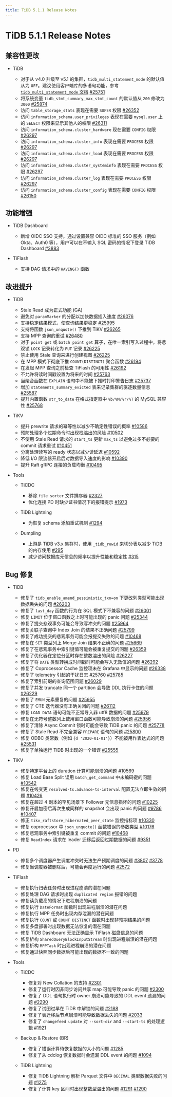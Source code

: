 ```yaml
---
title: TiDB 5.1.1 Release Notes
---
```


# TiDB 5.1.1 Release Notes

## 兼容性更改

+ TiDB

    - 对于从 v4.0 升级至 v5.1 的集群，`tidb_multi_statement_mode` 的默认值从为 `OFF`。建议使用客户端库的多语句功能，参考 [`tidb_multi_statement_mode` 文档](/system-variables.md#tidb_multi_statement_mode-从-v4011-版本开始引入) [#25751](https://github.com/pingcap/tidb/pull/25751)
    - 将系统变量 `tidb_stmt_summary_max_stmt_count` 的默认值从 `200` 修改为 `3000` [#25874](https://github.com/pingcap/tidb/pull/25874)
    - 访问 `table_storage_stats` 表现在需要 `SUPER` 权限 [#26352](https://github.com/pingcap/tidb/pull/26352)
    - 访问 `information_schema.user_privileges` 表现在需要 `mysql.user` 上的 `SELECT` 权限来显示其他人的权限 [#26311](https://github.com/pingcap/tidb/pull/26311)
    - 访问 `information_schema.cluster_hardware` 现在需要 `CONFIG` 权限 [#26297](https://github.com/pingcap/tidb/pull/26297)
    - 访问 `information_schema.cluster_info` 表现在需要 `PROCESS` 权限 [#26297](https://github.com/pingcap/tidb/pull/26297)
    - 访问 `information_schema.cluster_load` 表现在需要 `PROCESS` 权限 [#26297](https://github.com/pingcap/tidb/pull/26297)
    - 访问 `information_schema.cluster_systeminfo` 表现在需要 `PROCESS` 权限 [#26297](https://github.com/pingcap/tidb/pull/26297)
    - 访问 `information_schema.cluster_log` 表现在需要 `PROCESS` 权限 [#26297](https://github.com/pingcap/tidb/pull/26297)
    - 访问 `information_schema.cluster_config` 表现在需要 `CONFIG` 权限 [#26150](https://github.com/pingcap/tidb/pull/26150)

## 功能增强

+ TiDB Dashboard

    - 新增 OIDC SSO 支持。通过设置兼容 OIDC 标准的 SSO 服务（例如 Okta、Auth0 等），用户可以在不输入 SQL 密码的情况下登录 TiDB Dashboard [#3883](https://github.com/tikv/pd/pull/3883)

+ TiFlash

    - 支持 DAG 请求中的 `HAVING()` 函数

## 改进提升

+ TiDB

    - Stale Read 成为正式功能 (GA)
    - 避免对 `paramMarker` 的分配以加快数据插入速度 [#26076](https://github.com/pingcap/tidb/pull/26076)
    - 支持稳定结果模式，使查询结果更稳定 [#25995](https://github.com/pingcap/tidb/pull/25995)
    - 支持将函数 `json_unquote()` 下推到 TiKV [#26265](https://github.com/pingcap/tidb/pull/26265)
    - 支持 MPP 查询的重试 [#26480](https://github.com/pingcap/tidb/pull/26480)
    - 对于 `point get` 或 `batch point get` 算子，在唯一索引写入过程中，将悲观锁 `LOCK` 记录转化为 `PUT` 记录 [#26225](https://github.com/pingcap/tidb/pull/26225)
    - 禁止使用 Stale 查询来进行创建视图 [#26225](https://github.com/pingcap/tidb/pull/26225)
    - 在 MPP 模式下彻底下推 `COUNT(DISTINCT)` 聚合函数 [#26194](https://github.com/pingcap/tidb/pull/26194)
    - 在发起 MPP 查询之前检查 TiFlash 的可用性 [#26192](https://github.com/pingcap/tidb/pull/26192)
    - 不允许将读时间戳设置为将来的时间 [#25763](https://github.com/pingcap/tidb/pull/25763)
    - 当聚合函数在 `EXPLAIN` 语句中不能被下推时打印警告日志 [#25737](https://github.com/pingcap/tidb/pull/25737)
    - 增加 `statements_summary_evicted` 表来记录集群的驱逐数量信息 [#25587](https://github.com/pingcap/tidb/pull/25587)
    - 提升内置函数 `str_to_date` 在格式指定器中 `%b/%M/%r/%T` 的 MySQL 兼容性 [#25768](https://github.com/pingcap/tidb/pull/25768)

+ TiKV

    - 提升 prewrite 请求的幂等性以减少不确定性错误的概率 [#10586](https://github.com/tikv/tikv/pull/10586)
    - 预防处理多个过期命令时出现栈溢出的风险 [#10502](https://github.com/tikv/tikv/pull/10502)
    - 不使用 Stale Read 请求的 `start_ts` 更新 `max_ts` 以避免过多不必要的 commit 请求重试 [#10451](https://github.com/tikv/tikv/pull/10451)
    - 分离处理读写的 ready 状态以减少读延迟 [#10592](https://github.com/tikv/tikv/pull/10592)
    - 降低 I/O 限流器开启后对数据导入速度的影响 [#10390](https://github.com/tikv/tikv/pull/10390)
    - 提升 Raft gRPC 连接的负载均衡 [#10495](https://github.com/tikv/tikv/pull/10495)

+ Tools

    + TiCDC

        - 移除 `file sorter` 文件排序器 [#2327](https://github.com/pingcap/ticdc/pull/2327)
        - 优化连接 PD 时缺少证书情况下的报错提示 [#1973](https://github.com/pingcap/ticdc/issues/1973)

    + TiDB Lightning

        - 为恢复 schema 添加重试机制 [#1294](https://github.com/pingcap/br/pull/1294)

    + Dumpling

        - 上游是 TiDB v3.x 集群时，使用 `_tidb_rowid` 来切分表以减少 TiDB 的内存使用 [#295](https://github.com/pingcap/dumpling/issues/295)
        - 减少访问数据库元信息的频率以提升性能和稳定性 [#315](https://github.com/pingcap/dumpling/pull/315)

## Bug 修复

+ TiDB

    - 修复了 `tidb_enable_amend_pessimistic_txn=on` 下更改列类型可能出现数据丢失的问题 [#26203](https://github.com/pingcap/tidb/issues/26203)
    - 修复了 `last_day` 函数的行为在 SQL 模式下不兼容的问题 [#26001](https://github.com/pingcap/tidb/pull/26001)
    - 修复 `LIMIT` 位于窗口函数之上时可能出现的 panic 问题 [#25344](https://github.com/pingcap/tidb/issues/25344)
    - 修复了提交悲观事务可能会导致写冲突的问题 [#25964](https://github.com/pingcap/tidb/issues/25964)
    - 修复关联子查询中 Index Join 的结果不正确问题 [#25799](https://github.com/pingcap/tidb/issues/25799)
    - 修复了成功提交的悲观事务可能会报提交失败的问题 [#10468](https://github.com/tikv/tikv/issues/10468)
    - 修复在 `SET` 类型列上 Merge Join 结果不正确的问题 [#25669](https://github.com/pingcap/tidb/issues/25669)
    - 修复了在悲观事务中索引键值可能会被重复提交的问题 [#26359](https://github.com/pingcap/tidb/issues/26359)
    - 修复了优化器在定位分区时存在整数溢出的风险 [#26227](https://github.com/pingcap/tidb/issues/26227)
    - 修复了将 `DATE` 类型转换成时间戳时可能会写入无效值的问题 [#26292](https://github.com/pingcap/tidb/issues/26292)
    - 修复了 Coprocessor Cache 监控项未在 Grafana 中显示的问题 [#26338](https://github.com/pingcap/tidb/issues/26338)
    - 修复了 telemetry 引起的干扰日志 [#25760](https://github.com/pingcap/tidb/issues/25760) [#25785](https://github.com/pingcap/tidb/issues/25785)
    - 修复了索引前缀的查询范围问题 [#26029](https://github.com/pingcap/tidb/issues/26029)
    - 修复了并发 truncate 同一个 partition 会导致 DDL 执行卡住的问题 [#26229](https://github.com/pingcap/tidb/issues/26229)
    - 修复了 `EMUN` 元素重复的问题 [#25955](https://github.com/pingcap/tidb/issues/25955)
    - 修复了 CTE 迭代器没有正确关闭的问题 [#26112](https://github.com/pingcap/tidb/issues/26112)
    - 修复 `LOAD DATA` 语句可能不正常导入非 utf8 数据的问题 [#25979](https://github.com/pingcap/tidb/issues/25979)
    - 修复在无符号整数列上使用窗口函数可能导致崩溃的问题 [#25956](https://github.com/pingcap/tidb/issues/25956)
    - 修复了清除 Async Commit 锁时可能会导致 TiDB panic 的问题 [#25778](https://github.com/pingcap/tidb/issues/25778)
    - 修复了 Stale Read 不完全兼容 `PREPARE` 语句的问题 [#25800](https://github.com/pingcap/tidb/pull/25800)
    - 修复 ODBC 类常数（例如 `{d '2020-01-01'}`）不能被用作表达式的问题 [#25531](https://github.com/pingcap/tidb/issues/25531)
    - 修复了单独运行 TiDB 时出现的一个错误 [#25555](https://github.com/pingcap/tidb/pull/25555)

+ TiKV

    - 修复特定平台上的 duration 计算可能崩溃的问题 [#10569](https://github.com/tikv/tikv/pull/10569)
    - 修复 Load Base Split 误用 `batch_get_command` 中未编码键的问题 [#10542](https://github.com/tikv/tikv/issues/10542)
    - 修复在线变更 `resolved-ts.advance-ts-interval` 配置无法立即生效的问题 [#10426](https://github.com/tikv/tikv/issues/10426)
    - 修复在超过 4 副本的罕见场景下 Follower 元信息损坏的问题 [#10225](https://github.com/tikv/tikv/issues/10225)
    - 修复开启加密后再次生成同样的 snapshot 会出现 panic 的问题 [#9786](https://github.com/tikv/tikv/issues/9786) [#10407](https://github.com/tikv/tikv/issues/10407)
    - 修正 `tikv_raftstore_hibernated_peer_state` 监控指标项 [#10330](https://github.com/tikv/tikv/issues/10330)
    - 修复 coprocessor 中 `json_unquote()` 函数错误的参数类型 [#10176](https://github.com/tikv/tikv/issues/10176)
    - 修复悲观事务中索引键被重复 commit 的问题 [#10468](https://github.com/tikv/tikv/issues/10468#issuecomment-869491061)
    - 修复 `ReadIndex` 请求在 leader 迁移后返回过期数据的问题 [#9351](https://github.com/tikv/tikv/issues/9351)

+ PD

    - 修复多个调度器产生调度冲突时无法生产预期调度的问题 [#3807](https://github.com/tikv/pd/issues/3807) [#3778](https://github.com/tikv/pd/issues/3778)
    - 修复当调度器被删除后，可能会再度运行的问题 [#2572](https://github.com/tikv/pd/issues/2572)

+ TiFlash

    - 修复执行扫表任务时出现进程崩溃的潜在问题
    - 修复处理 DAG 请求时出现 `duplicated region` 报错的问题
    - 修复读负载高的情况下进程崩溃的问题
    - 修复执行 `DateFormat` 函数时出现进程崩溃的潜在问题
    - 修复执行 MPP 任务时出现内存泄漏的潜在问题
    - 修复执行 `COUNT` 或 `COUNT DISTINCT` 函数时出现非预期结果的问题
    - 修复多盘部署时出现数据无法恢复的潜在问题
    - 修复 TiDB Dashboard 无法正确显示 TiFlash 磁盘信息的问题
    - 修复析构 `SharedQueryBlockInputStream` 时出现进程崩溃的潜在问题
    - 修复析构 `MPPTask` 时出现进程崩溃的潜在问题
    - 修复通过快照同步数据后可能出现的数据不一致的问题

+ Tools

    + TiCDC

        - 修复对 New Collation 的支持 [#2301](https://github.com/pingcap/ticdc/issues/2301)
        - 修复了运行时因非同步访问共享 map 可能导致 panic 的问题 [#2300](https://github.com/pingcap/ticdc/pull/2300)
        - 修复了 DDL 语句执行时 owner 崩溃可能导致的 DDL event 遗漏的问题 [#2290](https://github.com/pingcap/ticdc/pull/2290)
        - 修复了试图过早在 TiDB 中解锁的问题 [#2188](https://github.com/pingcap/ticdc/issues/2188)
        - 修复了表迁移后节点崩溃可能导致数据丢失的问题 [#2033](https://github.com/pingcap/ticdc/pull/2033)
        - 修复了 `changefeed update` 对 `--sort-dir` and `--start-ts` 的处理逻辑 [#1921](https://github.com/pingcap/ticdc/pull/1921)

    + Backup & Restore (BR)

        - 修复了错误计算待恢复数据的大小的问题 [#1285](https://github.com/pingcap/br/pull/1285)
        - 修复了从 cdclog 恢复数据时会遗漏 DDL event 的问题 [#1094](https://github.com/pingcap/br/pull/1094)

    + TiDB Lightning

        - 修复 TiDB Lightning 解析 Parquet 文件中 `DECIMAL` 类型数据失败的问题 [#1275](https://github.com/pingcap/br/pull/1275)
        - 修复了计算 key 区间时出现整数型溢出的问题 [#1291](https://github.com/pingcap/br/issues/1291) [#1290](https://github.com/pingcap/br/issues/1290)
